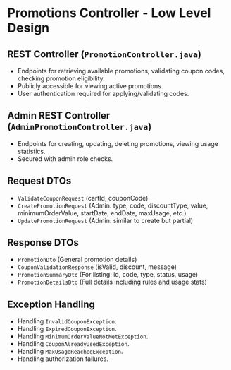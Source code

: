 # Promotions Controller - Low Level Design

## REST Controller (`PromotionController.java`)
- Endpoints for retrieving available promotions, validating coupon codes, checking promotion eligibility.
- Publicly accessible for viewing active promotions.
- User authentication required for applying/validating codes.

## Admin REST Controller (`AdminPromotionController.java`)
- Endpoints for creating, updating, deleting promotions, viewing usage statistics.
- Secured with admin role checks.

## Request DTOs
- `ValidateCouponRequest` (cartId, couponCode)
- `CreatePromotionRequest` (Admin: type, code, discountType, value, minimumOrderValue, startDate, endDate, maxUsage, etc.)
- `UpdatePromotionRequest` (Admin: similar to create but partial)

## Response DTOs
- `PromotionDto` (General promotion details)
- `CouponValidationResponse` (isValid, discount, message)
- `PromotionSummaryDto` (For listing: id, code, type, status, usage)
- `PromotionDetailsDto` (Full details including rules and usage stats)

## Exception Handling
- Handling `InvalidCouponException`.
- Handling `ExpiredCouponException`.
- Handling `MinimumOrderValueNotMetException`.
- Handling `CouponAlreadyUsedException`.
- Handling `MaxUsageReachedException`.
- Handling authorization failures.
